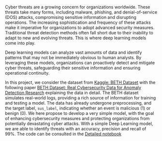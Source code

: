 Cyber threats are a growing concern for organizations worldwide. These threats take many forms, including malware, phishing, and denial-of-service (DOS) attacks, compromising sensitive information and disrupting operations. The increasing sophistication and frequency of these attacks make it imperative for organizations to adopt advanced security measures. Traditional threat detection methods often fall short due to their inability to adapt to new and evolving threats. This is where deep learning models come into play.

Deep learning models can analyze vast amounts of data and identify patterns that may not be immediately obvious to human analysts. By leveraging these models, organizations can proactively detect and mitigate cyber threats, safeguarding their sensitive information and ensuring operational continuity.

In this project, we consider the dataset from [Kaggle: BETH Dataset](https://www.kaggle.com/datasets/katehighnam/beth-dataset) with the following paper [BETH Dataset: Real Cybersecurity Data for Anomaly Detection Research](https://www.gatsby.ucl.ac.uk/~balaji/udl2021/accepted-papers/UDL2021-paper-033.pdf) explaining the data in detail.
The BETH dataset simulates real-world logs, providing a rich source of information for training and testing a model. The data has already undergone preprocessing, and the target label, `sus_label`, indicating whether an event is malicious (1) or benign (0).
We here propose to develop a very simple model, with the goal of enhancing cybersecurity measures and protecting organizations from potentially devastating cyber attacks.
With a simple Deep Learning model, we are able to identify threats with an accuracy, precision and recall of 99%. 
The code can be consulted in the [Detailed notebook](https://github.com/ahich/House_Prices/blob/main/house_prices.ipynb)
